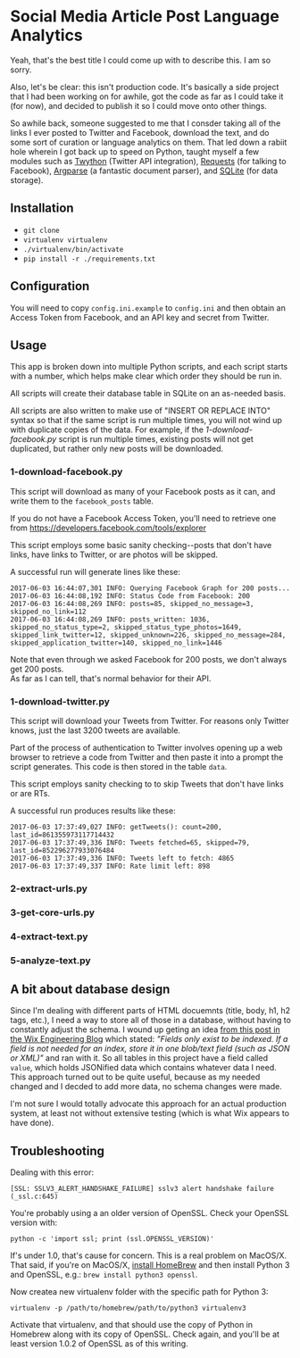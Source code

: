 
# Social Media Article Post Language Analytics

Yeah, that's the best title I could come up with to describe this.  I am so sorry.

Also, let's be clear: this isn't production code.  It's basically a side project that I had been working on
for awhile, got the code as far as I could take it (for now), and decided to publish it so I could move onto
other things.

So awhile back, someone suggested to me that I consder taking all of the links I ever posted to Twitter
and Facebook, download the text, and do some sort of curation or language analytics on them.  That led
down a rabiit hole wherein I got back up to speed on Python, taught myself a few modules such as 
<a href="https://twython.readthedocs.io/en/latest/">Twython</a> (Twitter API integration), 
<a href="http://docs.python-requests.org/en/master/">Requests</a> (for talking to Facebook),
<a href="https://docs.python.org/3/library/argparse.html">Argparse</a> (a fantastic document parser),
and <a href="https://www.sqlite.org/">SQLite</a> (for data storage).


## Installation

- `git clone`
- `virtualenv virtualenv`
- `./virtualenv/bin/activate`
- `pip install -r ./requirements.txt`


## Configuration

You will need to copy `config.ini.example` to `config.ini` and then obtain an Access Token from
Facebook, and an API key and secret from Twitter.


## Usage

This app is broken down into multiple Python scripts, and each script starts with a number, which helps 
make clear which order they should be run in.

All scripts will create their database table in SQLite on an as-needed basis.

All scripts are also written to make use of "INSERT OR REPLACE INTO" syntax so that if the same
script is run multiple times, you will not wind up with duplicate copies of the data.  For example,
if the *1-download-facebook.py* script is run multiple times, existing posts will not get duplicated,
but rather only new posts will be downloaded.


### 1-download-facebook.py

This script will download as many of your Facebook posts as it can, and write them
to the `facebook_posts` table.

If you do not have a Facebook Access Token, you'll need to retrieve one from 
<a href="https://developers.facebook.com/tools/explorer">https://developers.facebook.com/tools/explorer</a>

This script employs some basic sanity checking--posts that don't have links, have
links to Twitter, or are photos will be skipped.

A successful run will generate lines like these:

```
2017-06-03 16:44:07,301 INFO: Querying Facebook Graph for 200 posts...
2017-06-03 16:44:08,192 INFO: Status Code from Facebook: 200
2017-06-03 16:44:08,269 INFO: posts=85, skipped_no_message=3, skipped_no_link=112
2017-06-03 16:44:08,269 INFO: posts_written: 1036, skipped_no_status_type=2, skipped_status_type_photos=1649, skipped_link_twitter=12, skipped_unknown=226, skipped_no_message=284, skipped_application_twitter=140, skipped_no_link=1446
```

Note that even through we asked Facebook for 200 posts, we don't always get 200 posts.  
As far as I can tell, that's normal behavior for their API.


### 1-download-twitter.py

This script will download your Tweets from Twitter.  For reasons only Twitter knows, just the
last 3200 tweets are available.

Part of the process of authentication to Twitter involves opening up a web browser to retrieve
a code from Twitter and then paste it into a prompt the script generates.  This code is then
stored in the table `data`.

This script employs sanity checking to to skip Tweets that don't have links or are RTs.

A successful run produces results like these:
```
2017-06-03 17:37:49,027 INFO: getTweets(): count=200, last_id=861355973117714432
2017-06-03 17:37:49,336 INFO: Tweets fetched=65, skipped=79, last_id=852296277933076484
2017-06-03 17:37:49,336 INFO: Tweets left to fetch: 4865
2017-06-03 17:37:49,337 INFO: Rate limit left: 898
```


### 2-extract-urls.py



### 3-get-core-urls.py

### 4-extract-text.py

### 5-analyze-text.py


## A bit about database design

Since I'm dealing with different parts of HTML docuemnts (title, body, h1, h2 tags, etc.),
I need a way to store all of those in a database, without having to constantly adjust the
schema.  I wound up geting an idea 
<a href="http://blog.wix.engineering/2015/12/10/scaling-to-100m-mysql-is-a-better-nosql/"
	>from this post in the Wix Engineering Blog</a> which stated: *"Fields only exist to 
be indexed. If a field is not needed for an index, store it in one blob/text field 
(such as JSON or XML)"* and ran with it.  So all tables in this project have a field called 
`value`, which holds JSONified data which contains whatever data I need.  This approach
turned out to be quite useful, because as my needed changed and I decded to add more data,
no schema changes were made.

I'm not sure I would totally advocate this approach for an actual production system, at
least not without extensive testing (which is what Wix appears to have done).


## Troubleshooting

Dealing with this error:

`[SSL: SSLV3_ALERT_HANDSHAKE_FAILURE] sslv3 alert handshake failure (_ssl.c:645)`

You're probably using a an older version of OpenSSL.  Check your OpenSSL version with:

`python -c 'import ssl; print (ssl.OPENSSL_VERSION)'`

If's under 1.0, that's cause for concern.  This is a real problem on MacOS/X.
That said, if you're on MacOS/X, <a href="https://brew.sh/">install HomeBrew</a>
and then install Python 3 and OpenSSL, e.g.: `brew install python3 openssl`.

Now createa new virtualenv folder with the specific path for Python 3:

`virtualenv -p /path/to/homebrew/path/to/python3 virtualenv3`

Activate that virtualenv, and that should use the copy of Python in Homebrew
along with its copy of OpenSSL.  Check again, and you'll be at least version 1.0.2
of OpenSSL as of this writing.

